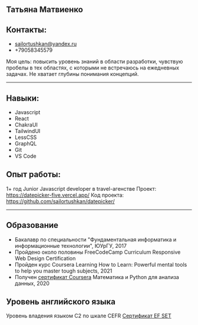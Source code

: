 ## Татьяна Матвиенко

## Контакты:

- sailortushkan@yandex.ru
- +79058345579

Моя цель: повысить уровень знаний в области разработки, чувствую пробелы в тех областях, с которыми не встречаюсь на ежедневных задачах. Не хватает глубины понимания концепций.

---

## Навыки:

- Javascript
- React
- ChakraUI
- TailwindUI
- LessCSS
- GraphQL
- Git
- VS Code

## Опыт работы:

1+ год Junior Javascript developer в travel-агенстве
Проект:
https://datepicker-five.vercel.app/
Код проекта: https://github.com/sailortushkan/datepicker/

---

## Образование

- Бакалавр по специальности "Фундаментальная информатика и информационные технологии", ЮУрГУ, 2017
- Пройдено около половины FreeCodeCamp Curriculum Responsive Web Design Certification
- Пройден курс Coursera Learning How to Learn: Powerful mental tools to help you master tough subjects, 2021
- Получен [cертификат Coursera](https://coursera.org/share/d20ef1ea015874ea7f5e05b48da2fdcb 'Сертификат Coursera Математика и Python для анализа данных, 2020') Математика и Python для анализа данных, 2020

## Уровень английского языка

Уровень владения языком C2 по шкале CEFR
[Сертификат EF SET](https://www.efset.org/cert/A37Twf 'The EF Standard English Test (EF SET) is the world’s first completely free, online standardized English test for learners of all levels, from beginner to advanced.')
